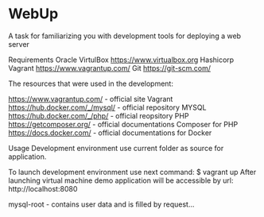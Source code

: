 # WebUp

A task for familiarizing you with development tools for deploying a web server

Requirements
Oracle VirtulBox https://www.virtualbox.org
Hashicorp Vagrant https://www.vagrantup.com/
Git https://git-scm.com/

The resources that were used in the development:

https://www.vagrantup.com/ - official site Vagrant
https://hub.docker.com/_/mysql/ - official repository MYSQL
https://hub.docker.com/_/php/ - official reopsitory PHP
https://getcomposer.org/ - official documentations Composer for PHP
https://docs.docker.com/ - official documentations for Docker

Usage
Development environment use current folder as source for application.

To launch development environment use next command:
$ vagrant up
After launching virtual machine demo application will be accessible by url: http://localhost:8080


mysql-root - contains user data and is filled by request...
